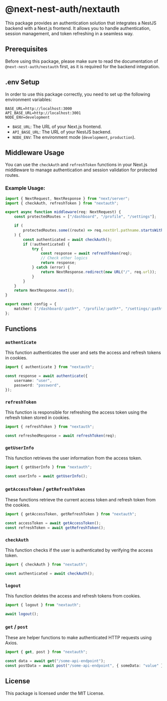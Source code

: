 # @next-nest-auth/nextauth

This package provides an authentication solution that integrates a NestJS backend with a Next.js frontend. It allows you to handle authentication, session management, and token refreshing in a seamless way.

## Prerequisites

Before using this package, please make sure to read the documentation of `@next-nest-auth/nestauth` first, as it is required for the backend integration.

## .env Setup

In order to use this package correctly, you need to set up the following environment variables:

```
BASE_URL=http://localhost:3000
API_BASE_URL=http://localhost:3001
NODE_ENV=development
```

-   `BASE_URL`: The URL of your Next.js frontend.
-   `API_BASE_URL`: The URL of your NestJS backend.
-   `NODE_ENV`: The environment mode (`development`, `production`).

## Middleware Usage

You can use the `checkAuth` and `refreshToken` functions in your Next.js middleware to manage authentication and session validation for protected routes.

### Example Usage:

```typescript
import { NextRequest, NextResponse } from "next/server";
import { checkAuth, refreshToken } from "nextauth";

export async function middleware(req: NextRequest) {
    const protectedRoutes = ["/dashboard", "/profile", "/settings"];

    if (
        protectedRoutes.some((route) => req.nextUrl.pathname.startsWith(route))
    ) {
        const authenticated = await checkAuth();
        if (!authenticated) {
            try {
                const response = await refreshToken(req);
                // Check other logics
                return response;
            } catch (error) {
                return NextResponse.redirect(new URL("/", req.url));
            }
        }
    }
    return NextResponse.next();
}

export const config = {
    matcher: ["/dashboard/:path*", "/profile/:path*", "/settings/:path*"],
};
```

## Functions

### `authenticate`

This function authenticates the user and sets the access and refresh tokens in cookies.

```typescript
import { authenticate } from "nextauth";

const response = await authenticate({
    username: "user",
    password: "password",
});
```

### `refreshToken`

This function is responsible for refreshing the access token using the refresh token stored in cookies.

```typescript
import { refreshToken } from "nextauth";

const refreshedResponse = await refreshToken(req);
```

### `getUserInfo`

This function retrieves the user information from the access token.

```typescript
import { getUserInfo } from "nextauth";

const userInfo = await getUserInfo();
```

### `getAccessToken` / `getRefreshToken`

These functions retrieve the current access token and refresh token from the cookies.

```typescript
import { getAccessToken, getRefreshToken } from "nextauth";

const accessToken = await getAccessToken();
const refreshToken = await getRefreshToken();
```

### `checkAuth`

This function checks if the user is authenticated by verifying the access token.

```typescript
import { checkAuth } from "nextauth";

const authenticated = await checkAuth();
```

### `logout`

This function deletes the access and refresh tokens from cookies.

```typescript
import { logout } from "nextauth";

await logout();
```

### `get` / `post`

These are helper functions to make authenticated HTTP requests using Axios.

```typescript
import { get, post } from "nextauth";

const data = await get("/some-api-endpoint");
const postData = await post("/some-api-endpoint", { someData: "value" });
```

## License

This package is licensed under the MIT License.
